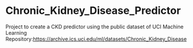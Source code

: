 # Chronic_Kidney_Disease_Predictor
Project to create a CKD predictor using the public dataset of UCI Machine Learning Repository:https://archive.ics.uci.edu/ml/datasets/Chronic_Kidney_Disease
